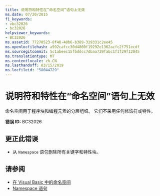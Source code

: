 ```yaml
---
title: 说明符和特性在“命名空间”语句上无效
ms.date: 07/20/2015
f1_keywords:
- vbc32026
- bc32026
helpviewer_keywords:
- BC32026
ms.assetid: 77270523-8f48-48b6-b389-329331c2ee45
ms.openlocfilehash: a992cafcc30d4860f19292e1362acfc2f751ecdf
ms.sourcegitcommit: 5c1abeec15fbddcc7dbaa729fabc1f1f29f12045
ms.translationtype: MT
ms.contentlocale: zh-CN
ms.lasthandoff: 03/15/2019
ms.locfileid: "58044729"
---
```

# <a name="specifiers-and-attributes-are-not-valid-on-namespace-statements"></a>说明符和特性在“命名空间”语句上无效
命名空间用于程序块和编程元素的分层组织。 它们不采用任何修饰符或特性。  
  
 **错误 ID:** BC32026  
  
## <a name="to-correct-this-error"></a>更正此错误  
  
-   从 `Namespace` 语句删除所有关键字和特性块。  
  
## <a name="see-also"></a>请参阅

- [在 Visual Basic 中的命名空间](../../visual-basic/programming-guide/program-structure/namespaces.md)
- [Namespace 语句](../../visual-basic/language-reference/statements/namespace-statement.md)
